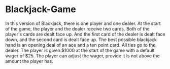 # Blackjack-Game
In this version of Blackjack, there is one player and one dealer.  At the start of the game, the player and the dealer receive two cards.  Both of the player's cards are dealt face up.  And the first card of the dealer is dealt face down, and the second card is dealt face up.  The best possible blackjack hand is an opening deal of an ace and a ten point card.  All ties go to the dealer.  The player is given $1000 at the start of the game with a default wager of $25.  The player can adjust the wager, provide it is not above the amount the player has.
